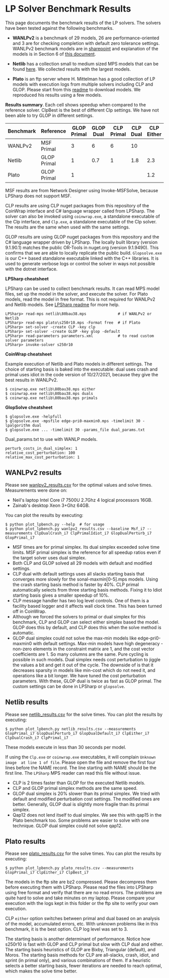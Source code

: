 # LP Solver Benchmark Results

This page documents the benchmark results of the LP solvers. The solvers have
been tested against the following benchmarks.

- __WANLPv2__ is a benchmark of 29 models, 26 are performance-oriented and 3 are for
  checking completion with default zero tolerance settings. WANLPv2 benchmark
  models are in
  [sharepoint](https://microsoft.sharepoint.com/:f:/t/AzNet_WAN/Eta127_8eHhNsylPOEupNQwB1OwjjRGGPilJtk2cf0sT_Q?e=cYFuIm)
  and explanation of the models is in Section 6 of [this
  document](https://microsoft.sharepoint.com/:b:/t/AzNet_WAN/Ed82YFQIC5xBg5_2ya0Y_bgB5OTmeu9GGMhEyFH6D7AXFg?e=GkPifF).

- __Netlib__ has a collection small to medium sized MPS models that can be found
  [here](https://www.cuter.rl.ac.uk/Problems/netlib.shtml). We collected results
  with the largest models.

- __Plato__ is an ftp server where H. Mittelman has a good collection of LP
  models with execution logs from multiple solvers including CLP and GLOP.
  Please start from this [readme](http://plato.asu.edu/ftp/lpsimp.html) to
  download models. We reproduced his results using a few models.

__Results summary__. Each cell shows speedup when compared to the reference
solver. ClpBest is the best of different Clp settings. We have not been able to
try GLOP in different settings.

|Benchmark|Reference|GLOP Primal|GLOP Dual|CLP Primal|CLP Dual|CLP Either|CLP Best|
|--|--|--|--|--|--|--|--|
|WANLPv2|MSF Primal|3|6|6|10|
|Netlib|GLOP Primal|1|0.7|1|1.8|2.3|
|Plato|GLOP Primal|1||||1.2|1.7|

MSF results are from Network Designer using Invoke-MSFSolve, because LPSharp
does not support MSF.

CLP results are using CLP nuget packages from this repository of the CoinWrap
interface and C# language wrapper called from LPSharp. The solver can also be
invoked using `coinwrap.exe`, a standalone executable of the Clp interface, and
`Clp.exe`, a standalone executable of the Clp solver. The results are the same
when used with the same settings.

GLOP results are using GLOP nuget packages from this repository and the C#
language wrapper driven by LPSharp. The locally built library (version 9.1.90.1)
matches the public OR-Tools in nuget.org (version 9.1.9490). This confirms that
we are able to locally replicate the public build. `Glopsolve.exe` is our C++
based standalone executable linked with the C++ libraries. It is used to
generate verbose logs or control the solver in ways not possible with the dotnet
interface.

__LPSharp cheatsheet__

LPSharp can be used to collect benchmark results. It can read MPS model files,
set up the model in the solver, and execute the solver. For Plato models, read
the model in free format. This is not required for WANLPv2 and Netlib models.
See [LPSharp readme](../LPSharp/Readme.md) for more help.
```
LPSharp> read-mps netlib\80bau38.mps              # if WANLPv2 or Netlib
LPSharp> read-mps plato\s250r10.mps -Format free  # if Plato
LPSharp> set-solver -create CLP -key clp
LPSharp> set-solver -create GLOP -key glop -default
LPSharp> read-parameters parameters.xml           # to read custom solver parameters
LPSharp> invoke-solver s250r10
```

__CoinWrap cheatsheet__

Example execution of Netlib and Plato models in different settings. The choice
of starting basis is baked into the executable: dual uses crash and primal uses
idiot in the code version of 10/27/2021, because they give the best results in
WANLPv2.

```
$ coinwrap.exe netlib\80bau38.mps either
$ coinwrap.exe netlib\80bau38.mps duals
$ coinwrap.exe netlib\80bau38.mps primals
```

__GlopSolve cheatsheet__

```
$ glopsolve.exe -helpfull
$ glopsolve.exe -mpsfile edge-pri0-maxmin0.mps -timelimit 30 -lpalgorithm dual
$ glopsolve.exe ... -timelimit 30 -params_file dual_params.txt
```

Dual_params.txt to use with WANLP models.
```
perturb_costs_in_dual_simplex: 1
relative_cost_perturbation: 100
relative_max_cost_perturbation: 1
```

## WANLPv2 results

Please see [wanlpv2_results.csv](wanlpv2_results.csv) for the optimal values and
solve times. Measurements were done on:

- Neil's laptop Intel Core i7 7500U 2.7Ghz 4 logical processors 16GB.
- Zainab's desktop Xeon 3+Ghz 64GB.

You can plot the results by executing:

```
$ python plot_lpbench.py --help  # for usage
$ python plot_lpbench.py wanlpv2_results.csv --baseline Msf_i7 --measurements ClpDualCrash_i7 ClpPrimalIdiot_i7 GlopDualPerturb_i7 GlopPrimal_i7
```

- MSF times are for primal simplex. Its dual simplex exceeded solve time limits.
  MSF primal simplex is the reference for all speedup ratios even if the target
  solver uses dual simplex.
- Both CLP and GLOP solved all 29 models with default and modified settings.
- CLP dual with default settings uses all slacks starting basis that converges
  more slowly for the sonal-maxmin[0-5].mps models. Using the crash starting
  basis method is faster by 40%. CLP primal automatically selects from three
  starting basis methods. Fixing it to Idiot starting basis gives a smaller
  speedup of 10%.
- CLP message handler has two log level controls. One of them is a facility
  based logger and it affects wall clock time. This has been turned off in
  CoinWrap.
- Although we forced the solvers to primal or dual simplex for this benchmark,
  CLP and GLOP can select either simplex based the model. GLOP does this by
  default, and CLP does this when the solve method is automatic.
- GLOP dual simplex could not solve the max-min models like edge-pri0-maxmin0
  with default settings. Max-min models have high degeneracy - non-zero elements
  in the constraint matrix are 1, and the cost vector coefficients are 1. So
  many columns are the same. Pure cycling is possible in such models. Dual
  simplex needs cost perturbation to jiggle the values a bit and get it out of
  the cycle. The downside of is that it decreases sparsity in models like
  min-cost which do not need it, and operations like a bit longer. We have tuned
  the cost perturbation parameters. With these, GLOP dual is twice as fast as
  GLOP primal. The custom settings can be done in LPSharp or `glopsolve`.


## Netlib results

Please see [netlib_results.csv](netlib_results.csv) for the solve times. You can
plot the results by executing:

```
$ python plot_lpbench.py netlib_results.csv --measurements GlopPrimal_i7 GlopDualPerturb_i7 GlopDualDefault_i7 ClpEither_i7 ClpDualCrash_i7 ClpPrimal_i7
```

These models execute in less than 30 seconds per model.

If using the `Clp.exe` or `coinwrap.exe` executables, it will complain `Unknown
image  at line 1 of file`. Please open the file and remove the first four lines
before the NAME record. The line starting with NAME should be the first line.
The `LPSharp` MPS reader can read this file without issue.

- CLP is 2 times faster than GLOP for the executed Netlib models.
- CLP and GLOP primal simplex methods are the same speed.
- GLOP dual simplex is 20% slower than its primal simplex. We tried with default
  and modified perturbation cost settings. The modified ones are better.
  Generally, GLOP dual is slightly more fragile than its primal simplex.
- Qap12 does not lend itself to dual simplex. We see this with qap15 in the
  Plato benchmark too. Some problems are easier to solve with one technique.
  GLOP dual simplex could not solve qap12.

## Plato results

Please see [plato_results.csv](plato_results.csv) for the solve times. You can
plot the results by executing:

```
$ python plot_lpbench.py plato_results.csv --measurements GlopPrimal_i7 ClpEither_i7 ClpBest_i7
```

The models in the ftp site are bz2 compressed. Please decompress them before
executing them with LPSharp. Please read the files into LPSharp using free
format and verify that there are no read errors. The problems are quite hard to
solve and take minutes on my laptop. Please compare your execution with the logs
kept in this folder or the ftp site to verify your own execution.

CLP `either` option switches between primal and dual based on an analysis of the
model, accumulated errors, etc. With unknown problems like in this benchmark, it
is the best option. CLP log level was set to 3.

The starting basis is another determinant of performance. Notice how s250r10 is
fast with GLOP and CLP primal but slow with CLP dual and either. The starting
basis heuristics of GLOP are Bixby, Triangular (default), and Moros. The
starting basis methods for CLP are all-slacks, crash, idiot, and sprint (in
primal only), and various combinations of them. If a heuristic selects a better
starting basis, fewer iterations are needed to reach optimal, which makes the
solve time better.

